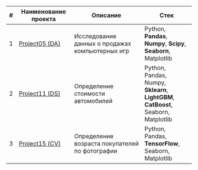 |#|Наименование проекта|Описание|Стек|
|-|-|-|-|
|1|[Project05 (DA)](https://github.com/Gittenhuben/Portfolio/blob/main/Project05%20(DA).ipynb)|Исследование данных о продажах компьютерных игр|Python,<br>**Pandas**, **Numpy**, **Scipy**,<br>**Seaborn**, Matplotlib|
|2|[Project11 (DS)](https://github.com/Gittenhuben/Portfolio/blob/main/Project11%20(DS).ipynb)|Определение стоимости автомобилей|Python,<br>Pandas, Numpy,<br>**Sklearn**, **LightGBM**, **CatBoost**,<br>Seaborn, Matplotlib|
|3|[Project15 (CV)](https://github.com/Gittenhuben/Portfolio/blob/main/Project15%20(CV).ipynb)|Определение возраста покупателей по фотографии|Python,<br>Pandas,<br>**TensorFlow**,<br>Seaborn, Matplotlib|
